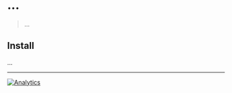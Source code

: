 # ...

> ...

## Install

...

---

[![Analytics](https://ga-beacon.appspot.com/UA-49657176-6/stamp-if?flat)](https://github.com/igrigorik/ga-beacon)



